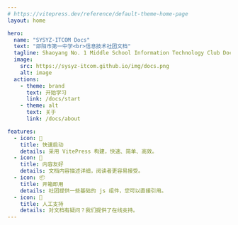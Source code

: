 ```yaml
---
# https://vitepress.dev/reference/default-theme-home-page
layout: home

hero:
  name: "SYSYZ-ITCOM Docs"
  text: "邵阳市第一中学<br>信息技术社团文档"
  tagline: Shaoyang No. 1 Middle School Information Technology Club Document Library
  image:
    src: https://sysyz-itcom.github.io/img/docs.png
    alt: image
  actions:
    - theme: brand
      text: 开始学习
      link: /docs/start
    - theme: alt
      text: 关于
      link: /docs/about

features:
  - icon: 🚀
    title: 快速启动
    details: 采用 VitePress 构建，快速、简单、高效。
  - icon: 📄
    title: 内容友好
    details: 文档内容描述详细，阅读者更容易接受。
  - icon: 📦
    title: 开箱即用
    details: 社团提供一些基础的 js 组件，您可以直接引用。
  - icon: 🤔
    title: 人工支持
    details: 对文档有疑问？我们提供了在线支持。
---
```


